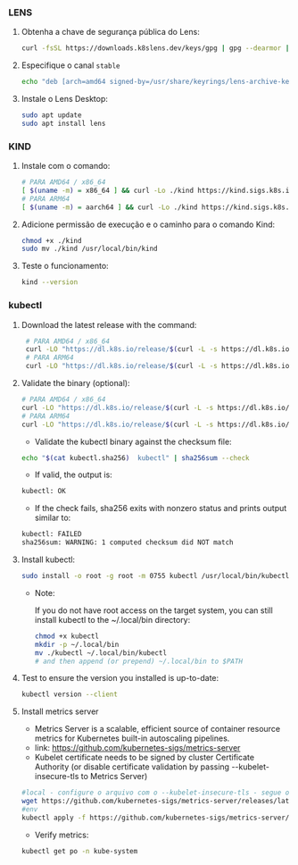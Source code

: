 ### LENS

1. Obtenha a chave de segurança pública do Lens:
    
    ```bash
    curl -fsSL https://downloads.k8slens.dev/keys/gpg | gpg --dearmor | sudo tee /usr/share/keyrings/lens-archive-keyring.gpg > /dev/null
    ```
    
2. Especifique o canal `stable`
    
    ```bash
    echo "deb [arch=amd64 signed-by=/usr/share/keyrings/lens-archive-keyring.gpg] https://downloads.k8slens.dev/apt/debian stable main" | sudo tee /etc/apt/sources.list.d/lens.list > /dev/null
    ```
    
3. Instale o Lens Desktop:
    
    ```bash
    sudo apt update
    sudo apt install lens
    ```

### KIND

1. Instale com o comando:

    ```bash
    # PARA AMD64 / x86_64
    [ $(uname -m) = x86_64 ] && curl -Lo ./kind https://kind.sigs.k8s.io/dl/v0.24.0/kind-linux-amd64
    # PARA ARM64
    [ $(uname -m) = aarch64 ] && curl -Lo ./kind https://kind.sigs.k8s.io/dl/v0.24.0/kind-linux-arm64
    ```

2. Adicione permissão de execução e o caminho para o comando Kind:

    ```bash
    chmod +x ./kind
    sudo mv ./kind /usr/local/bin/kind
    ```

3. Teste o funcionamento:

    ```bash
    kind --version
    ```

### kubectl

1. Download the latest release with the command:

   ```bash
    # PARA AMD64 / x86_64
    curl -LO "https://dl.k8s.io/release/$(curl -L -s https://dl.k8s.io/release/stable.txt)/bin/linux/amd64/kubectl"
    # PARA ARM64
    curl -LO "https://dl.k8s.io/release/$(curl -L -s https://dl.k8s.io/release/stable.txt)/bin/linux/arm64/kubectl"
    ```

2. Validate the binary (optional):

    ```bash
    # PARA AMD64 / x86_64
    curl -LO "https://dl.k8s.io/release/$(curl -L -s https://dl.k8s.io/release/stable.txt)/bin/linux/amd64/kubectl.sha256"
    # PARA ARM64
    curl -LO "https://dl.k8s.io/release/$(curl -L -s https://dl.k8s.io/release/stable.txt)/bin/linux/arm64/kubectl.sha256"
    ```
    - Validate the kubectl binary against the checksum file:

    ```bash
    echo "$(cat kubectl.sha256)  kubectl" | sha256sum --check
    ```
    
    - If valid, the output is:

    ```bash
    kubectl: OK
    ```

    - If the check fails, sha256 exits with nonzero status and prints output similar to:

    ```bash
    kubectl: FAILED
    sha256sum: WARNING: 1 computed checksum did NOT match
    ```

3. Install kubectl:

    ```bash
    sudo install -o root -g root -m 0755 kubectl /usr/local/bin/kubectl
    ```

    - Note:

        If you do not have root access on the target system, you can still install kubectl to the ~/.local/bin directory:

        ```bash
        chmod +x kubectl
        mkdir -p ~/.local/bin
        mv ./kubectl ~/.local/bin/kubectl
        # and then append (or prepend) ~/.local/bin to $PATH
        ```

4. Test to ensure the version you installed is up-to-date:

    ```bash
    kubectl version --client
    ```

5. Install metrics server

    - Metrics Server is a scalable, efficient source of container resource metrics for Kubernetes built-in autoscaling pipelines.
    - link: https://github.com/kubernetes-sigs/metrics-server
    - Kubelet certificate needs to be signed by cluster Certificate Authority (or disable certificate validation by passing --kubelet-insecure-tls to  Metrics Server)
    ```bash
    #local - configure o arquivo com o --kubelet-insecure-tls - segue o exemplo no arquivo metrics-server.yml
    wget https://github.com/kubernetes-sigs/metrics-server/releases/latest/download/components.yaml
    #env
    kubectl apply -f https://github.com/kubernetes-sigs/metrics-server/releases/latest/download/components.yaml
    ```

    - Verify metrics:
    ```bash
    kubectl get po -n kube-system
    ```

